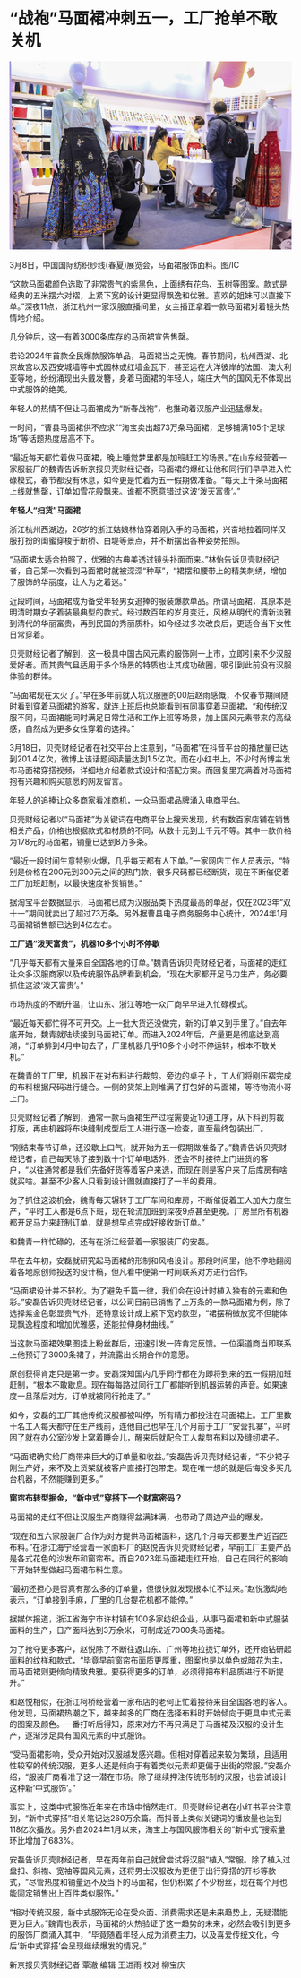 # “战袍”马面裙冲刺五一，工厂抢单不敢关机

![430b4adc37a6ec5bae35c081a06102d1.jpg](https://raw.githubusercontent.com/qqhsx/qqnews_image/main/2024/03/19/“战袍”马面裙冲刺五一，工厂抢单不敢关机/430b4adc37a6ec5bae35c081a06102d1.jpg)

3月8日，中国国际纺织纱线(春夏)展览会，马面裙服饰面料。图/IC

“这款马面裙颜色选取了非常贵气的紫黑色，上面绣有花鸟、玉树等图案。款式是经典的五米摆六对褶，上紧下宽的设计更显得飘逸和优雅。喜欢的姐妹可以直接下单。”深夜11点，浙江杭州一家汉服直播间里，女主播正拿着一款马面裙对着镜头热情地介绍。

几分钟后，这一有着3000条库存的马面裙宣告售罄。

若论2024年首款全民爆款服饰单品，马面裙当之无愧。春节期间，杭州西湖、北京故宫以及西安城墙等中式园林或红墙金瓦下，甚至远在大洋彼岸的法国、澳大利亚等地，纷纷涌现出头戴发簪，身着马面裙的年轻人，端庄大气的国风无不体现出中式服饰的绝美。

年轻人的热情不但让马面裙成为“新春战袍”，也推动着汉服产业迅猛爆发。

一时间，“曹县马面裙供不应求”“淘宝卖出超73万条马面裙，足够铺满105个足球场”等话题热度居高不下。

“最近每天都忙着做马面裙，晚上睡觉梦里都是加班赶工的场景。”在山东经营着一家服装厂的魏青告诉新京报贝壳财经记者，马面裙的爆红让他和同行们早早进入忙碌模式，春节都没有休息，如今更是忙着为五一假期做准备。“每天上千条马面裙上线就售罄，订单如雪花般飘来。谁都不愿意错过这波‘泼天富贵’。”

**年轻人“扫货”马面裙**

浙江杭州西湖边，26岁的浙江姑娘林怡穿着刚入手的马面裙，兴奋地拉着同样汉服打扮的闺蜜穿梭于断桥、白堤等景点，并不断摆出各种姿势拍照。

“马面裙太适合拍照了，优雅的古典美透过镜头扑面而来。”林怡告诉贝壳财经记者，自己第一次看到马面裙时就被深深“种草”，“裙摆和腰带上的精美刺绣，增加了服饰的华丽度，让人为之着迷。”

近段时间，马面裙成为备受年轻男女追捧的服装爆款单品。所谓马面裙，其原本是明清时期女子着装最典型的款式。经过数百年的岁月变迁，风格从明代的清新淡雅到清代的华丽富贵，再到民国的秀丽质朴。如今经过多次改良后，更适合当下女性日常穿着。

贝壳财经记者了解到，这一极具中国古风元素的服饰刚一上市，立即引来不少汉服爱好者。而其贵气且适用于多个场景的特质也让其成功破圈，吸引到此前没有汉服体验的群体。

“马面裙现在太火了。”早在多年前就入坑汉服圈的00后赵雨感慨，不仅春节期间随时看到穿着马面裙的游客，就连上班后也总能看到有同事穿着马面裙，“和传统汉服不同，马面裙能同时满足日常生活和工作上班等场景，加上国风元素带来的高级感，自然成为更多女性穿着的选择。”

3月18日，贝壳财经记者在社交平台上注意到，“马面裙”在抖音平台的播放量已达到201.4亿次，微博上该话题阅读量达到1.5亿次。而在小红书上，不少时尚博主发布马面裙穿搭视频，详细地介绍着款式设计和搭配方案。而回复里充满着对马面裙抱有兴趣和购买意愿的网友留言。

年轻人的追捧让众多商家看准商机，一众马面裙品牌涌入电商平台。

贝壳财经记者以“马面裙”为关键词在电商平台上搜索发现，约有数百家店铺在销售相关产品，价格也根据款式和材质的不同，从数十元到上千元不等。其中一款价格为178元的马面裙，销量已达到8万多条。

“最近一段时间生意特别火爆，几乎每天都有人下单。”一家网店工作人员表示，“特别是价格在200元到300元之间的热门款，很多尺码都已经断货，现在不断催促着工厂加班赶制，以最快速度补货销售。”

据淘宝平台数据显示，马面裙已成为汉服品类下热度最高的单品，仅在2023年“双十一”期间就卖出了超过73万条。另外据曹县电子商务服务中心统计，2024年1月马面裙销售额已达到4亿左右。

**工厂遇“泼天富贵”，机器10多个小时不停歇**

“几乎每天都有大量来自全国各地的订单。”魏青告诉贝壳财经记者，马面裙的走红让众多汉服商家以及传统服饰品牌看到机会，“现在大家都开足马力生产，务必要抓住这波‘泼天富贵’。”

市场热度的不断升温，让山东、浙江等地一众厂商早早进入忙碌模式。

“最近每天都忙得不可开交。上一批大货还没做完，新的订单又到手里了。”自去年底开始，魏青就陆续接到马面裙订单。而进入2024年后，产量更是彻底达到高潮，“订单排到4月中旬去了，厂里机器几乎10多个小时不停运转，根本不敢关机。”

在魏青的工厂里，机器正在对布料进行裁剪。旁边的桌子上，工人们将刚压褶完成的布料根据尺码进行缝合。一侧的货架上则堆满了打包好的马面裙，等待物流小哥上门。

贝壳财经记者了解到，通常一款马面裙生产过程需要近10道工序，从下料到剪裁打版，再由机器将布块缝制成型后工人进行逐一检查，直至最终包装出厂。

“刚结束春节订单，还没歇上口气，就开始为五一假期做准备了。”魏青告诉贝壳财经记者，自己每天除了接到数十个订单电话外，还会不时接待上门进货的客户，“以往通常都是我们先备好货等着客户来选，而现在则是客户来了后库房有啥就买啥。甚至不少客人只看到设计图就直接打了一半的费用。

为了抓住这波机会，魏青每天辗转于工厂车间和库房，不断催促着工人加大力度生产，“平时工人都是6点下班，现在轮流加班到深夜9点甚至更晚。厂房里所有机器都开足马力来赶制订单，就是想早点完成好接收新订单。”

和魏青一样忙碌的，还有在浙江经营着一家服装厂的安磊。

早在去年初，安磊就研究起马面裙的形制和风格设计。那段时间里，他不停地翻阅着各地原创师投送的设计稿，但凡看中便第一时间联系对方进行合作。

“马面裙设计并不轻松。为了避免千篇一律，我们会在设计时植入独有的元素和色彩。”安磊告诉贝壳财经记者，以公司目前已销售了上万条的一款马面裙为例，除了选择紫金色彰显贵气外，还特意设计成上紧下宽的款型，“裙摆稍微放宽不但能体现飘逸程度和增加优雅感，还能拉伸身材曲线。”

当这款马面裙效果图挂上粉丝群后，迅速引发一阵肯定反馈。一位渠道商当即联系上他预订了3000条裙子，并流露出长期合作的意愿。

原创获得肯定只是第一步。安磊深知国内几乎同行都在为即将到来的五一假期加班赶制，“根本不敢歇息。现在每每路过同行工厂都能听到机器运转的声音。如果速度一旦落后对方，订单就被同行抢走了。”

如今，安磊的工厂其他传统汉服都被叫停，所有精力都投注在马面裙上。工厂里数十名工人每天都守在生产线前，连他自己也早在几个月前于工厂“安营扎寨”，平时困了就在办公室沙发上窝着睡会儿，醒来后就配合工人裁剪布料以及缝纫裙子。

“马面裙确实给厂商带来巨大的订单量和收益。”安磊告诉贝壳财经记者，“不少裙子刚生产好，来不及上货架就被客户直接打包带走。现在唯一想的就是后悔没多买几台机器，不然能赚到更多。”

**窗帘布转型掘金，“新中式”穿搭下一个财富密码？**

马面裙的走红不但让汉服生产商赚得盆满钵满，也带动了周边产业的爆发。

“现在和五六家服装厂合作为对方提供马面裙面料，这几个月每天都要生产近百匹布料。”在浙江海宁经营着一家面料厂的赵悦告诉贝壳财经记者，早前工厂主要产品是各式花色的沙发布和窗帘布。而自2023年马面裙走红开始，自己在同行的影响下开始转型做起马面裙布料生意。

“最初还担心是否真有那么多的订单量，但很快就发现根本忙不过来。”赵悦激动地表示，“订单接到手麻，厂里的几台提花机都不能停。”

据媒体报道，浙江省海宁市许村镇有100多家纺织企业，从事马面裙和新中式服装面料的生产，日产面料达到3万余米，可制成近7000条马面裙。

为了抢夺更多客户，赵悦除了不断往返山东、广州等地拉拢订单外，还开始钻研起面料的纹样和款式，“毕竟早前窗帘布面质更厚重，图案也是以单色或暗花为主，而马面裙则更倾向精致典雅。要获得更多的订单，必须得把布料品质进行不断提升。”

和赵悦相似，在浙江柯桥经营着一家布店的老何正忙着接待来自全国各地的客人。他发现，马面裙热潮之下，越来越多的厂商在选择布料时开始倾向于更具中式元素的图案及颜色。一番打听后得知，原来对方不再只满足于马面裙及汉服的设计生产，逐渐涉足具有国风元素的中式服饰。

“受马面裙影响，受众开始对汉服越发感兴趣。但相对穿着起来较为繁琐，且适用性较窄的传统汉服，更多人还是倾向于有着类似元素却更偏于出街的常服。”安磊介绍，“服装厂商看准了这一潜在市场。除了继续押注传统形制的汉服，也尝试设计这种新‘中式服饰’。”

事实上，这类中式服饰近年来在市场中悄然走红。贝壳财经记者在小红书平台注意到，“新中式穿搭”相关笔记达260万余篇。而抖音上类似关键词的播放量也达到118亿次播放。另外自2024年1月以来，淘宝上与国风服饰相关的“新中式”搜索量环比增加了683%。

安磊告诉贝壳财经记者，早在两年前自己就曾尝试将汉服“植入”常服。除了植入过盘扣、斜襟、宽袖等国风元素，还将男士汉服改为更便于出行穿搭的开衫等款式，“尽管热度和销量远不及当下的马面裙，但仍积累了不少粉丝，现在每个月也能固定销售出上百件类似服饰。”

“相对传统汉服，新中式服饰无论在受众面、消费需求还是未来趋势上，无疑潜能更为巨大。”魏青也表示，马面裙的火热验证了这一趋势的未来，必然会吸引到更多的服饰厂商涌入其中，“毕竟随着年轻人成为消费主力，以及喜爱传统文化，今后‘新中式穿搭’会呈现继续爆发的情况。”

新京报贝壳财经记者 覃澈 编辑 王进雨 校对 柳宝庆

